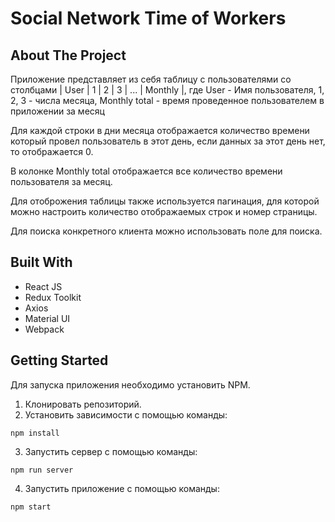 # Social Network Time of Workers

## About The Project

Приложение представляет из себя таблицу с пользователями со столбцами | User | 1 | 2 | 3 | ... | Monthly |, где User - Имя пользователя, 1, 2, 3 - числа месяца, Monthly total - время проведенное пользователем в приложении за месяц

Для каждой строки в дни месяца отображается количество времени который провел пользователь в этот день, если данных за этот день нет, то отображается 0.

В колонке Monthly total отображается все количество времени пользователя за месяц.

Для отоброжения таблицы также используется пагинация, для которой можно настроить количество отображаемых строк и номер страницы.

Для поиска конкретного клиента можно использовать поле для поиска.

## Built With

* React JS 
* Redux Toolkit
* Axios
* Material UI
* Webpack

## Getting Started

Для запуска приложения необходимо установить NPM.

1. Клонировать репозиторий.
2. Установить зависимости с помощью команды:
```
npm install
```
3. Запустить сервер с помощью команды:
```
npm run server
```
4. Запустить приложение с помощью команды:
```
npm start
```

